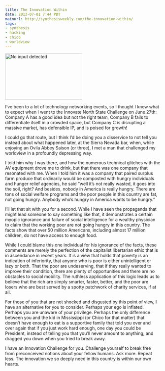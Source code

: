 ```yaml
---
title: The Innovation Within
date: 2013-07-01 7:44 PDT
mainurl: http://synthesisweekly.com/the-innovation-within/
tags:
- synthesis
- hacking
- chico
- worldview
---
```


<img class="right" alt="No input detected" height="150" src="https://mattolson-blog.s3.amazonaws.com/no-input-detected.jpg" width="250"/>

I&rsquo;ve been to a lot of technology networking events, so I thought I knew what to expect when I went to the Innovate North State Challenge on June 27th:
Company A has a good idea but not the right team, Company B fails to differentiate itself in a crowded space, but Company C is disrupting a massive market, 
has defensible IP, and is poised for growth!

I could go that route, but I think I&rsquo;d be doing you a disservice to not tell you instead about what happened later, at the Sierra Nevada bar, when, while 
enjoying an Ovila Abbey Saison (or three), I met a man that challenged my worldview in a profoundly depressing way.

I told him why I was there, and how the numerous technical glitches with the AV equipment drove me to drink, but that there was one company that resonated 
with me. When I told him it was a company that paired surplus farm produce that ordinarily would be composted with hungry individuals and hunger relief 
agencies, he said &ldquo;well it&rsquo;s not really wasted, it goes into the soil, right? And besides, nobody in America is really hungry. There are tons of social 
welfare programs and the poor people in this country are fat, not going hungry. Anybody who&rsquo;s hungry in America wants to be hungry.&rdquo; 

I&rsquo;ll let that sit with you for a second. While I have seen the propaganda that might lead someone to say something like that, it demonstrates a certain myopic 
ignorance and failure of social intelligence for a wealthy physician to claim that the working poor are not going hungry in this country. The facts show that 
over 50 million Americans, including almost 17 million children, do not have access to enough food. 

While I could blame this one individual for his ignorance of the facts, these comments are merely the perfection of the capitalist libertarian ethic that is 
in ascendance in recent years. It is a view that holds that poverty is an indication of inferiority, that anyone who is poor is either unintelligent or lazy 
or both. That the poor are undeserving, that if they really wanted to improve their condition, there are plenty of opportunities and there are no obstacles to 
social mobility. The ruthless application of this logic leads us to believe that the rich are simply smarter, faster, better, and the poor are losers who are 
best served by a spotty patchwork of charity services, if at all.

For those of you that are not shocked and disgusted by this point of view, I have an alternative for you to consider. Perhaps your ego is inflated. Perhaps you 
are unaware of your privilege. Perhaps the only difference between you and the kid in Mississippi (or Chico for that matter) that doesn&rsquo;t have enough to eat is 
a supportive family that told you over and over again that if you just work hard enough, one day you could be President, instead of telling you that you&rsquo;ll 
never amount to anything, and dragged you down when you tried to break away.

I have an Innovation Challenge for you. Challenge yourself to break free from preconceived notions about your fellow humans. Ask more. Repeat less. The innovation 
we so deeply need in this country is within our own hearts.

